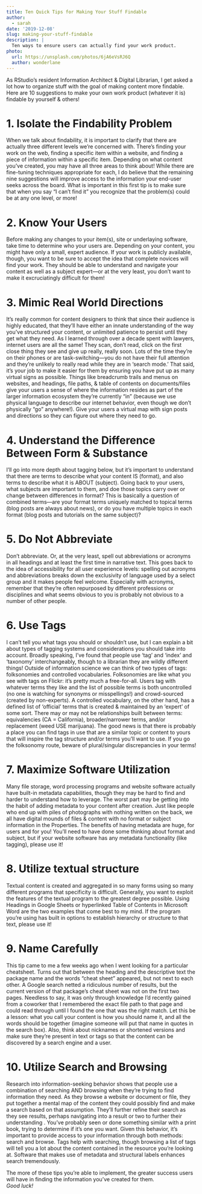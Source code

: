 ```yaml
---
title: Ten Quick Tips for Making Your Stuff Findable
author:
  - sarah
date: '2019-12-08'
slug: making-your-stuff-findable
description: |
  Ten ways to ensure users can actually find your work product.
photo:
  url: https://unsplash.com/photos/6jA6eVsRJ6Q
  author: wonderlane
---
```


As RStudio’s resident Information Architect & Digital Librarian, I get asked a lot how to organize stuff with the goal of making content more findable.  Here are 10 suggestions to make your own work product (whatever it is) findable by yourself & others!

# 1. Isolate the Findability Problem

When we talk about findability, it is important to clarify that there are actually three different levels we’re concerned with.  There’s finding your work on the web, finding a specific item within a website, and finding a piece of information within a specific item.  Depending on what content you’ve created, you may have all three areas to think about!  While there are fine-tuning techniques appropriate for each, I do believe that the remaining nine suggestions will improve access to the information your end-user seeks across the board.  What is important in this first tip is to make sure that when you say “I can’t find it” you recognize that the problem(s) could be at any one level, or more!

# 2. Know Your Users
Before making any changes to your item(s), site or underlaying software, take time to determine who your users are.  Depending on your content,  you might have only a small, expert audience.  If your work is publicly available, though, you want to be sure to accept the idea that complete novices will find your work.  They should be able to understand and navigate your content as well as a subject expert—or at the very least, you don’t want to make it excruciatingly difficult for them!

# 3. Mimic Real World Directions
It’s really common for content designers to think that since their audience is highly educated, that they’ll have either an innate understanding of the way you’ve structured your content, or unlimited patience to persist until they get what they need.  As I learned through over a decade spent with lawyers, internet users are all the same!  They scan, don’t read, click on the first close thing they see and give up really, really soon.  Lots of the time they’re on their phones or are task-switching—you do not have their full attention and they’re unlikely to really read while they are in ‘search mode.’  That said, it’s your job to make it easier for them by ensuring you have put up as many virtual signs as possible.  Things like breadcrumb trails and menus on websites,  and headings, file paths, & table of contents on documents/files give your users a sense of where the information resides as part of the larger information ecosystem they’re currently “in” (because we use physical language to describe our internet behavior, even though we don’t physically “go” anywhere!).  Give your users a virtual map with sign posts and directions so they can figure out where they need to go.

# 4. Understand the Difference Between Form & Substance
I’ll go into more depth about tagging below, but it’s important to understand that there are terms to describe what your content IS (format), and also terms to describe what it is ABOUT (subject).  Going back to your users, what subjects are important to them, and doe those topics carry over or change between differences in format?  This is basically a question of combined terms—are your format terms uniquely matched to topical terms (blog posts are always about news), or do you have multiple topics in each format (blog posts and tutorials on the same subject)?

# 5. Do Not Abbreviate
Don’t abbreviate.  Or, at the very least, spell out abbreviations or acronyms in all headings and at least the first time in narrative text.  This goes back to the idea of accessibility for all user experience levels: spelling out acronyms and abbreviations breaks down the exclusivity of language used by a select group and it makes people feel welcome.  Especially with acronyms, remember that they’re often repurposed by different professions or disciplines and what seems obvious to you is probably not obvious to a number of other people.

# 6. Use Tags
I can’t tell you what tags you should or shouldn’t use, but I can explain a bit about types of tagging systems and considerations you should take into account.  Broadly speaking, I’ve found that people use ‘tag’ and ‘index’ and ‘taxonomy’ interchangeably, though to a librarian they are wildly different things!  Outside of information science we can think of two types of tags: folksonomies and controlled vocabularies.  Folksonomies are like what you see with tags on Flickr: it’s pretty much a free-for-all.  Users tag with whatever terms they like and the list of possible terms is both uncontrolled (no one is watching for synonyms or misspellings!) and crowd-sourced (created by non-experts).  A controlled vocabulary, on the other hand, has a defined list of ‘official’ terms that is created & maintained by an ‘expert’ of some sort.  There may or may not be relationships built between terms: equivalencies (CA = California), broader/narrower terms, and/or replacement (weed USE marijuana).  The good news is that there is probably a place you can find tags in use that are a similar topic or content to yours that will inspire the tag structure and/or terms you’ll want to use.  If you go the folksonomy route, beware of plural/singular discrepancies in your terms!  

# 7. Maximize Software Utilization 
Many file storage, word processing programs and website software actually have built-in metadata capabilities, though they may be hard to find and harder to understand how to leverage.  The worst part may be getting into the habit of adding metadata to your content after creation.  Just like people who end up with piles of photographs with nothing written on the back,  we all have digital mounds of files & content with no format or subject information in the Properties.  The benefits of having metadata are huge, for users and for you!  You’ll need to have done some thinking about format and subject, but if your website software has any metadata functionality (like tagging), please use it!

# 8. Utilize textual structure
Textual content is created and aggregated in so many forms using so many different programs that specificity is difficult.  Generally, you want to exploit the features of the textual program to the greatest degree possible.  Using Headings in Google Sheets or hyperlinked Table of Contents in Microsoft Word are the two examples that come best to my mind.  If the program you’re using has built in options to establish hierarchy or structure to that text, please use it!

# 9. Name Carefully
This tip came to me a few weeks ago when I went looking for a particular cheatsheet.  Turns out that between the heading and the descriptive text the package name and the words “cheat sheet”  appeared, but not next to each other.  A Google search netted a ridiculous number of results, but the current version of that package’s cheat sheet was not on the first two pages.  Needless to say, it was only through knowledge I’d recently gained from a coworker that I remembered the exact file path to that page and could read through until I found the one that was the right match.  Let this be a lesson: what you call your content is how you should name it, and all the words should be together (imagine someone will put that name in quotes in the search box).  Also, think about nicknames or shortened versions and make sure they’re present in text or tags so that the content can be discovered by a search engine and a user.

# 10. Utilize Search **and** Browsing
Research into information-seeking behavior shows that people use a combination of searching AND browsing when they’re trying to find information they need.  As they browse a website or document or file, they put together a mental map of the content they could possibly find and make a search based on that assumption.  They’ll further refine their search as they see results, perhaps navigating into a result or two to further their understanding	.  You’ve probably seen or done something similar with a print book, trying to determine if it’s one you want.  Given this behavior, it’s important to provide access to your information through both methods: search and browse.  Tags help with searching, though browsing a list of tags will tell you a lot about the content contained in the resource you’re looking at.  Software that makes use of metadata and structural labels enhances search tremendously.  

The more  of these tips you’re able to implement, the greater success users will have in finding the information you’ve created for them.  
_Good luck!_
